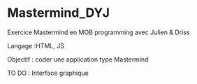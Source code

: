 # Mastermind_DYJ
Exercice Mastermind en MOB programming avec Julien &amp; Driss

Langage :HTML, JS

Objectif : coder une application type Mastermind

TO DO : Interface graphique

